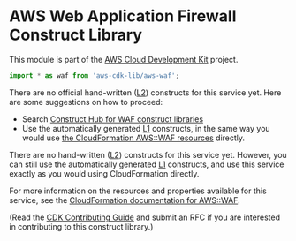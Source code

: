 # AWS Web Application Firewall Construct Library


This module is part of the [AWS Cloud Development Kit](https://github.com/aws/aws-cdk) project.

```ts nofixture
import * as waf from 'aws-cdk-lib/aws-waf';
```

<!--BEGIN CFNONLY DISCLAIMER-->

There are no official hand-written ([L2](https://docs.aws.amazon.com/cdk/latest/guide/constructs.html#constructs_lib)) constructs for this service yet. Here are some suggestions on how to proceed:

- Search [Construct Hub for WAF construct libraries](https://constructs.dev/search?q=waf)
- Use the automatically generated [L1](https://docs.aws.amazon.com/cdk/latest/guide/constructs.html#constructs_l1_using) constructs, in the same way you would use [the CloudFormation AWS::WAF resources](https://docs.aws.amazon.com/AWSCloudFormation/latest/UserGuide/AWS_WAF.html) directly.


<!--BEGIN CFNONLY DISCLAIMER-->

There are no hand-written ([L2](https://docs.aws.amazon.com/cdk/latest/guide/constructs.html#constructs_lib)) constructs for this service yet. 
However, you can still use the automatically generated [L1](https://docs.aws.amazon.com/cdk/latest/guide/constructs.html#constructs_l1_using) constructs, and use this service exactly as you would using CloudFormation directly.

For more information on the resources and properties available for this service, see the [CloudFormation documentation for AWS::WAF](https://docs.aws.amazon.com/AWSCloudFormation/latest/UserGuide/AWS_WAF.html).

(Read the [CDK Contributing Guide](https://github.com/aws/aws-cdk/blob/main/CONTRIBUTING.md) and submit an RFC if you are interested in contributing to this construct library.)

<!--END CFNONLY DISCLAIMER-->
